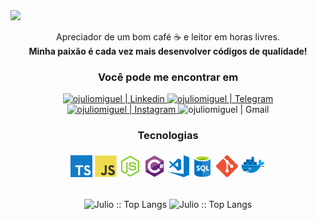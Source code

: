 <img src="https://i.ibb.co/vJRFCv8/cover.png" />

<p align="center">Apreciador de um bom café ☕ e leitor em horas livres. <br/> <b> Minha paixão é cada vez mais desenvolver códigos de qualidade! </b> </p>

<h3 align="center">Você pode me encontrar em</h3>

<div align="center">
    <a href="https://www.linkedin.com/in/j%C3%BAlio-miguel-82b8ab1a0"> 
         <img target="_blank" alt="ojuliomiguel | Linkedin" src="https://img.shields.io/badge/LinkedIn-0077B5?style=for-the-badge&logo=linkedin&logoColor=white&link=https://www.linkedin.com/in/j%C3%BAlio-miguel-82b8ab1a0/" />
    </a>
    <a href="https://t.me/juliomiguelsouza"> 
        <img  alt="ojuliomiguel | Telegram"  src="https://img.shields.io/badge/Telegram-2CA5E0?style=for-the-badge&logo=telegram&logoColor=white&link=https://t.me/juliomiguelsouza" />
    </a>
    <a href="https://instagram.com/solidcode42"> 
        <img  alt="ojuliomiguel | Instagram"  src="https://img.shields.io/badge/Instagram-E4405F?style=for-the-badge&logo=instagram&logoColor=white&link=https://instagram.com/solidcode42"/>
    </a>
    <a> 
        <img alt="ojuliomiguel | Gmail" src="https://img.shields.io/badge/Gmail-D14836?style=for-the-badge&logo=gmail&logoColor=white&link=mailto:juliomiguelsouzacosta@gmail.com" />
    </a>
     <br/>
    <h3>Tecnologias</h3>
    <img alt="Typescript" width="35px" src="assets/icons/ts.png" />
    <img alt="JavaScript" width="35px" src="assets/icons/js.png" />
    <img alt="Node.js" width="35px" src="assets/icons/nodejs.png" />
    <img alt="C#" width="35px" src="assets/icons/csharp.png" />
    <img alt="Visual Studio Code" width="35px" src="assets/icons/vscode.png" />
    <img alt="sql" width="35px" src="assets/icons/sql.png" />
    <img alt="git" width="35px" src="assets/icons/git.png" />
    <img alt="docker" width="40px" src="assets/icons/docker.png" />
    <br/>
    <br/>
    <!-- <h3>Atividades Recentes</h3> -->
</div>

<p align="center">
    <img align="center" height="165" src="https://github-readme-stats.vercel.app/api/top-langs/?username=ojuliomiguel&langs_count=8&layout=compact&theme=blueberry" alt="Julio :: Top Langs" />
    <img align="center"  src="https://github-readme-stats.vercel.app/api?username=ojuliomiguel&theme=blueberry&show_icons=true&count_private=true&include_all_commits=true&hide_title=true" alt="Julio :: Top Langs" />
</p>
            
<br />

[telegram]: https://t.me/juliomiguelsouza
[twitter]: https://twitter.com/ojuliomiguel
[gmail]: mailto:juliomiguelsouzacosta@gmailcom
[instagram]: https://www.instagram.com/solidcode42
